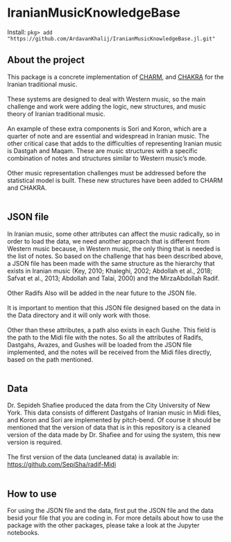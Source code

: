 # IranianMusicKnowledgeBase

 Install:
`pkg> add "https://github.com/ArdavanKhalij/IranianMusicKnowledgeBase.jl.git"`

## About the project

This package is a concrete implementation of [CHARM](https://github.com/nick-harley/Charm), and [CHAKRA](https://github.com/nick-harley/Chakra) for the Iranian traditional music.</br></br>
These systems are designed to deal with Western music, so the main challenge and work were adding the logic, new structures, and music theory of Iranian traditional music.</br></br>
An example of these extra components is Sori and Koron, which are a quarter of note and are essential and widespread in Iranian music. The other critical case that adds to the difficulties of representing Iranian music is Dastgah and Maqam. These are music structures with a specific combination of notes and structures similar to Western music’s mode. </br></br>
Other music representation challenges must be addressed before the statistical model is built. These new structures have been added to CHARM and CHAKRA.</br></br>

## JSON file

In Iranian music, some other attributes can affect the music radically, so in order to load the data, we need another approach that is different from Western music
because, in Western music, the only thing that is needed is the list of notes. So based on the challenge that has been described above, a JSON file has been made with
the same structure as the hierarchy that exists in Iranian music (Key, 2010; Khaleghi, 2002; Abdollah et al., 2018; Safvat et al., 2013; Abdollah and Talai, 2000) and the MirzaAbdollah Radif. </br></br>
Other Radifs Also will be added in the near future to the JSON file.</br></br>
It is important to mention that this JSON file designed based on the data in the Data directory and it will only work with those.</br></br>
Other than these attributes, a path also exists in each Gushe. This field is the path to the Midi file with the notes. So all the attributes of Radifs, Dastgahs, Avazes, and Gushes will be loaded from the JSON file implemented, and the notes will be received from the Midi files directly, based on the path mentioned.</br></br>

## Data
Dr. Sepideh Shafiee produced the data from the City University of New York. This data consists of different Dastgahs of Iranian music in Midi files, and Koron and Sori are implemented by pitch-bend. Of course it should be mentioned that the version of data that is in this repository is a cleaned version of the data made by Dr. Shafiee and for using the system, this new version is required.</br></br>
The first version of the data (uncleaned data) is available in: https://github.com/SepiSha/radif-Midi
</br></br>

## How to use
For using the JSON file and the data, first put the JSON file and the data besid your file that you are coding in. For more details about how to use the package with the other packages, please take a look at the Jupyter notebooks.</br></br>
